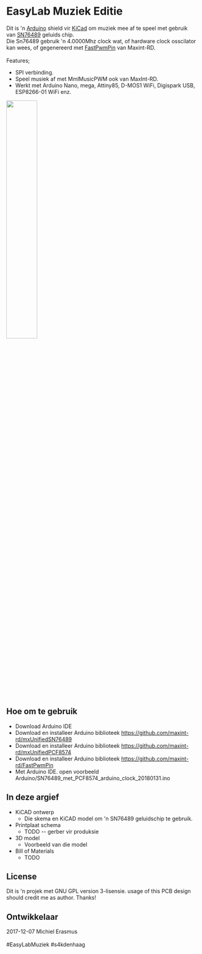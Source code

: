 # EasyLab Muziek Editie #

Dit is 'n [Arduino][] shield vir [KiCad][] om muziek mee af te speel met gebruik van [SN76489][] geluids chip. <br/>
Die Sn76489 gebruik 'n 4.0000Mhz clock wat, of hardware clock osscilator kan wees, of gegenereerd met <a href="https://github.com/maxint-rd/FastPwmPin" target="_blank">FastPwmPin</a> van Maxint-RD.<br/>
<br/>
Features;<br/>
 - SPI verbinding.<br/>
 - Speel musiek af met MmlMusicPWM ook van MaxInt-RD.<br/>
 - Werkt met Arduino Nano, mega, Attiny85, D-MOS1 WiFi, Digispark USB, ESP8266-01 WiFi enz.

<img src="https://github.com/pappavis/EasyLab/blob/master/KiCAD/geluid/SN76489%20geluidsspeler/SN76489%20arduino%20nano%20shield/plaatje/EasyLabMuziek%20editie_SN76489_3d_0.2.png?raw=true" width="40%" height="40%">

[KiCad]: http://www.kicad-pcb.org
[Arduino]: http://arduino.cc/
[SN76489]: https://nl.wikipedia.org/wiki/SN76489

## Hoe om te gebruik ##
 * Download Arduino IDE
 * Download en installeer Arduino biblioteek https://github.com/maxint-rd/mxUnifiedSN76489
 * Download en installeer Arduino biblioteek https://github.com/maxint-rd/mxUnifiedPCF8574
 * Download en installeer Arduino biblioteek https://github.com/maxint-rd/FastPwmPin
 * Met Arduino IDE. open voorbeeld Arduino/SN76489_met_PCF8574_arduino_clock_20180131.ino
  
## In deze argief ##

* KiCAD ontwerp
    * Die skema  en KiCAD model om 'n SN76489 geluidschip te gebruik.
* Printplaat schema
    * TODO -- gerber vir produksie
* 3D model
    * Voorbeeld van die model
* Bill of Materials
    * TODO
    
## License ##

Dit is 'n projek met GNU GPL version 3-lisensie.
usage of this PCB design should credit me as author. Thanks!

## Ontwikkelaar ##
2017-12-07 Michiel Erasmus<br/>
<br/>
#EasyLabMuziek #s4kdenhaag<br/>

